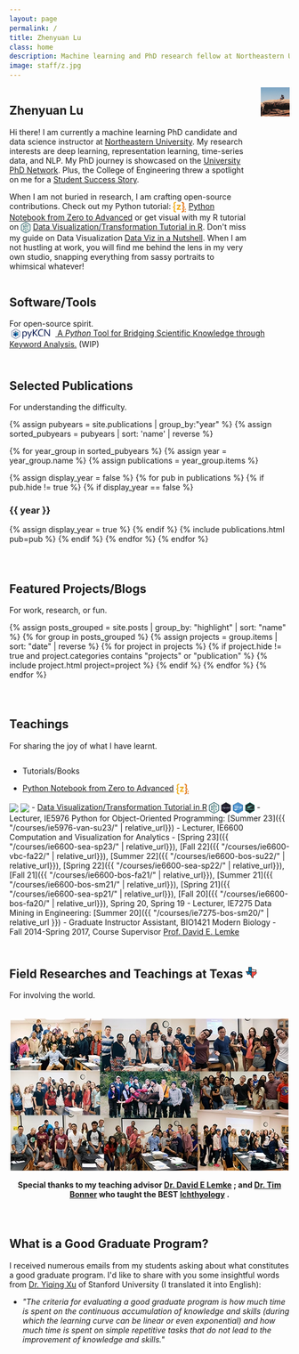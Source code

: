 ```yaml
---
layout: page
permalink: /
title: Zhenyuan Lu
class: home
description: Machine learning and PhD research fellow at Northeastern University. Using background and experience working in Biomedical sciences and data science fields over the last 10 years. I weave healthcare and machine learning concepts together.
image: staff/z.jpg
---
```


<div class="columns" markdown="1">
<div class="intro" markdown="1">

## Zhenyuan Lu

Hi there! I am currently a machine learning PhD candidate and data science instructor at [Northeastern University](https://www.northeastern.edu/). My research interests are deep learning, representation learning, time-series data, and NLP. My PhD journey is showcased on the [University PhD Network](https://phd.northeastern.edu/profile/zhenyuan-lu/). Plus, the College of Engineering threw a spotlight on me for a [Student Success Story](https://coe.northeastern.edu/news/ready-for-the-high-demand-field-of-data-analytics/).

When I am not buried in research, I am crafting open-source contributions. Check out my Python tutorial: <img src='/assets/projects/pynote/logo.webp' align="center" height="20"/> <a href = "https://zhenyuanlu.com/python-notebook/">Python Notebook from Zero to Advanced</a> or get visual with my R tutorial on <img src='/assets/projects/vizr/logo.webp' align="center" height="20"/> <a href="https://zhenyuanlu.com/r-comput-viz/" target="_blank">Data Visualization/Transformation Tutorial in R</a>. Don't miss my guide on Data Visualization [Data Viz in a Nutshell](https://github.com/zhenyuanlu/Data-Visualization-In-A-Nutshell/tree/main). When I am not hustling at work, you will find me behind the lens in my very own studio, snapping everything from sassy portraits to whimsical whatever!


<!-- <p>


<span style="float: right">
  <a href="{{ '/cv/' | relative_url }}" target="_blank">
    <i class="far fa-file-pdf"></i>
    <b>CV</b>
  </a>
</span>
</p> -->
</div>

<div class="me" markdown="1">
<picture>
  <img src='/assets/img/staff/z.png'
    alt='Zhenyuan Lu'/>
</picture>
<span class="social-buttons">
  <span class="item">
    <a href="https://github.com/zhenyuanlu" target="_blank">
      <i class="fab fa-github"></i>
    </a>
    <a href="https://www.linkedin.com/in/zhenyuanlu/" target="_blank">
      <i class="fab fa-linkedin-in"></i>
    </a>
    <!-- <a href="mailto:{{ site.email }}" target="_blank">
      <i class="fas fa-envelope"></i>
    </a> -->
    <a href="https://twitter.com/zyl_zhen" target="_blank">
      <i class="fab fa-twitter"></i>
    </a>
  </span>
</span>

</div>

</div>


<a name="software"></a>
## Software/Tools
For open-source spirit.\
<a href='https://github.com/zhenyuanlu/pyKCN' target="_blank"><img src='/assets/projects/pykcn/logo.webp' align="center" height="20"/> A *Python* Tool for Bridging Scientific Knowledge through Keyword Analysis.</a> (WIP)

<p style="line-height:10px;margin:0px;"><br></p>

<a name="publication"></a>
## Selected Publications
For understanding the difficulty.

<div class="featured-projects">
{% assign pubyears = site.publications | group_by:"year" %}
{% assign sorted_pubyears = pubyears | sort: 'name' | reverse %}

{% for year_group in sorted_pubyears %}
  {% assign year = year_group.name %}
  {% assign publications = year_group.items %}
  
  {% assign display_year = false %}
  {% for pub in publications %}
    {% if pub.hide != true %}
      {% if display_year == false %}
        <h3>{{ year }}</h3>
        {% assign display_year = true %}
      {% endif %}
      {% include publications.html pub=pub %}
    {% endif %}
  {% endfor %}
{% endfor %}


</div>

<p style="line-height:25px;margin:0px;"><br></p>

<a name="project"></a>
## Featured Projects/Blogs
For work, research, or fun.

<div class="featured-projects">

<!-- sort highlight descending and date ascending -->

{% assign posts_grouped = site.posts | group_by: "highlight" | sort: "name" %}
{% for group in posts_grouped %}
{% assign projects = group.items | sort: "date" | reverse %}
  {% for project in projects  %}
    {% if project.hide != true and project.categories contains "projects"  or "publication" %}
        {% include project.html project=project %}
    {% endif %}
  {% endfor %}
{% endfor %}
</div>

<p style="line-height:25px;margin:0px;"><br></p>

<a name="teaching"></a>
## Teachings

For sharing the joy of what I have learnt.

<div class="columns" markdown="1">
<div class="intro" markdown="1">

- Tutorials/Books
<!-- - (WIP) Pytorch Cookbook for Deep learning --> 
  - <a href = "https://zhenyuanlu.com/python-notebook/">Python Notebook from Zero to Advanced</a> <img src='/assets/projects/pynote/logo.webp' align="center" height="20"/>
<img src='https://upload.wikimedia.org/wikipedia/commons/thumb/1/1d/PyCharm_Icon.svg/512px-PyCharm_Icon.svg.png?20200803065702' align="center" height="20"/>
<img src='https://raw.githubusercontent.com/numpy/numpy/17bae7c3f53d757144403ae09897e32f91a31d74/branding/logo/logomark/numpylogoicon.svg' align="center" height="20"/>
  - <a href="https://zhenyuanlu.com/r-comput-viz/" target="_blank">Data Visualization/Transformation Tutorial in R</a> <img src='/assets/projects/vizr/logo.webp' align="center" height="20"/>
  <img src='https://raw.githubusercontent.com/tidyverse/tidyverse/main/man/figures/logo.png' align="center" height="20"/>
  <img src='https://raw.githubusercontent.com/rstudio/shiny/main/man/figures/logo.png' align="center" height="20"/>
  <img src='https://raw.githubusercontent.com/rstudio/rmarkdown/main/man/figures/logo.png' align="center" height="20"/>
- Lecturer, IE5976 Python for Object-Oriented Programming: [Summer 23]({{ "/courses/ie5976-van-su23/" | relative_url}})
- Lecturer, IE6600 Computation and Visualization for Analytics
  - [Spring 23]({{ "/courses/ie6600-sea-sp23/" | relative_url}}), [Fall 22]({{ "/courses/ie6600-vbc-fa22/" | relative_url}}), [Summer 22]({{ "/courses/ie6600-bos-su22/" | relative_url}}), [Spring 22]({{ "/courses/ie6600-sea-sp22/" | relative_url}}), [Fall 21]({{ "/courses/ie6600-bos-fa21/" | relative_url}}), [Summer 21]({{ "/courses/ie6600-bos-sm21/" | relative_url}}), [Spring 21]({{ "/courses/ie6600-sea-sp21/" | relative_url}}), [Fall 20]({{ "/courses/ie6600-bos-fa20/" | relative_url}}), Spring 20, Spring 19
<!-- <img src='https://torch.mlverse.org/css/images/hex/torch.png' align="right" height="55.5"/>
<img src='https://torch.mlverse.org/css/images/hex/torchvision.png' align="right" height="55.5"/> -->
<!-- <img src='https://keras.io/img/logo.png' align="right" height="50.5"/> -->
- Lecturer, IE7275 Data Mining in Engineering: [Summer 20]({{ "/courses/ie7275-bos-sm20/" | relative_url }})
- Graduate Instructor Assistant, BIO1421 Modern Biology
  - Fall 2014-Spring 2017, Course Supervisor <a href="https://www.bio.txst.edu/faculty-staff/david-lemke.html" target="_blank">Prof. David E. Lemke</a>



</div>
</div>

<p style="line-height:25px;margin:0px;"><br></p>


## Field Researches and Teachings at Texas <img src='/assets/img/tx.png' width="20" height="20" alt='TXmap'/>
For involving the world.

<p style="line-height:20px;margin:0px;"><br></p>


<div class="columns">
    <div class="intro" style="text-align:center;">
    <picture class="life">
    <img src='/assets/img/TXState.webp' width="500" alt='@TXState'/>
    <p><b>
    Special thanks to my teaching advisor <a href="https://www.bio.txst.edu/faculty-staff/david-lemke.html" target="_blank">Dr. David E Lemke</a> <i class="fa-solid fa-dna"></i>; and <a href="https://www.bio.txst.edu/faculty-staff/timothy-bonner.html" target="_blank">Dr. Tim Bonner</a> who taught the BEST <a href="https://www.bio.txst.edu/faculty-staff/timothy-bonner/bonner-lab.html#&gid=1&pid=4" target="_blank">Ichthyology</a> <i class="fa-solid fa-fish"></i>.</b>
    </p>
    </picture>
    </div>
</div>

<p style="line-height:25px;margin:0px;"><br></p>

## What is a Good Graduate Program?

I received numerous emails from my students asking about what constitutes a good graduate program. I'd like to share with you some insightful words from <a href="https://yiqingxu.org/" target="_blank"> Dr. Yiqing Xu</a> of Stanford University (I translated it into English):
  - <i>"The criteria for evaluating a good graduate program is how much time is spent on the continuous accumulation of knowledge and skills (during which the learning curve can be linear or even exponential) and how much time is spent on simple repetitive tasks that do not lead to the improvement of knowledge and skills."</i>

